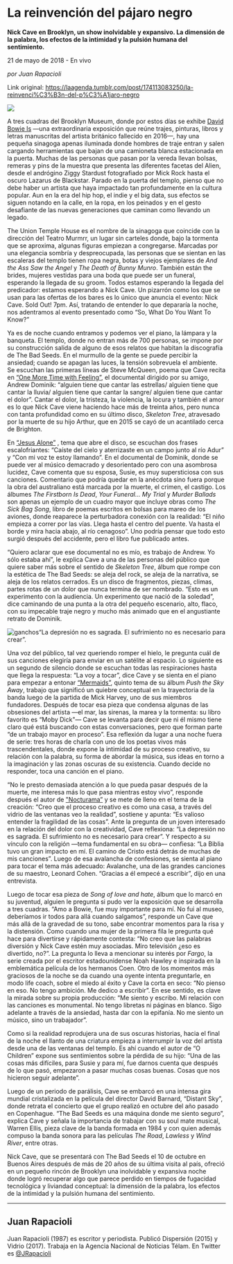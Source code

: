 # La reinvención del pájaro negro

**Nick Cave en Brooklyn, un show inolvidable y expansivo. La dimensión de la palabra, los efectos de la intimidad y la pulsión humana del sentimiento.**

21 de mayo de 2018 - En vivo

_por Juan Rapacioli_

Link original: https://laagenda.tumblr.com/post/174113083250/la-reinvenci%C3%B3n-del-p%C3%A1jaro-negro

![](https://64.media.tumblr.com/b144e5fbcba4dcd7a2ce839fab8eca84/tumblr_inline_p93n152YSO1t6q87u_500.jpg)


A tres cuadras del Brooklyn Museum, donde por estos días se exhibe [David Bowie Is](https://www.brooklynmuseum.org/exhibitions/ask/davidbowieis) —una extraordinaria exposición que reúne trajes, pinturas, libros y letras manuscritas del artista británico fallecido en 2016—, hay una pequeña sinagoga apenas iluminada donde hombres de traje entran y salen cargando herramientas que bajan de una camioneta blanca estacionada en la puerta. Muchas de las personas que pasan por la vereda llevan bolsas, remeras y pins de la muestra que presenta las diferentes facetas del Alien, desde el andrógino Ziggy Stardust fotografiado por Mick Rock hasta el oscuro Lazarus de Blackstar. Parado en la puerta del templo, pienso que no debe haber un artista que haya impactado tan profundamente en la cultura popular. Aun en la era del hip hop, el indie y el big data, sus efectos se siguen notando en la calle, en la ropa, en los peinados y en el gesto desafiante de las nuevas generaciones que caminan como llevando un legado. 

The Union Temple House es el nombre de la sinagoga que coincide con la dirección del Teatro Murmrr, un lugar sin carteles donde, bajo la tormenta que se aproxima, algunas figuras empiezan a congregarse. Marcadas por una elegancia sombría y despreocupada, las personas que se sientan en las escaleras del templo tienen ropa negra, botas y viejos ejemplares de *And the Ass Saw the Angel* y *The Death of Bunny Munro*. También están the brides, mujeres vestidas para una boda que puede ser un funeral, esperando la llegada de su groom. Todos estamos esperando la llegada del predicador: estamos esperando a Nick Cave. Un pizarrón como los que se usan para las ofertas de los bares es lo único que anuncia el evento: Nick Cave. Sold Out! 7pm. Así, tratando de entender lo que depararía la noche, nos adentramos al evento presentado como “So, What Do You Want To Know?” 


Ya es de noche cuando entramos y podemos ver el piano, la lámpara y la banqueta. El templo, donde no entran más de 700 personas, se impone por su construcción salida de alguno de esos relatos que habitan la discografía de The Bad Seeds. En el murmullo de la gente se puede percibir la ansiedad; cuando se apagan las luces, la tensión sobrevuela el ambiente. Se escuchan las primeras líneas de Steve McQueen, poema que Cave recita en [“One More Time with Feeling”](http://m4ufree.tv/watch-oo98-one-more-time-with-feeling-2016-movie-online-free-m4ufree.html), el documental dirigido por su amigo, Andrew Dominik: “alguien tiene que cantar las estrellas/ alguien tiene que cantar la lluvia/ alguien tiene que cantar la sangre/ alguien tiene que cantar el dolor”. Cantar el dolor, la tristeza, la violencia, la locura y también el amor es lo que Nick Cave viene haciendo hace más de treinta años, pero nunca con tanta profundidad como en su último disco, *Skeleton Tree*, atravesado por la muerte de su hijo Arthur, que en 2015 se cayó de un acantilado cerca de Brighton. 

En 
[“Jesus Alone”](https://www.youtube.com/watch?v=9iGxoJnygW8) , tema que abre el disco, se escuchan dos frases escalofriantes: “Caíste del cielo y aterrizaste en un campo junto al río Adur” y “Con mi voz te estoy llamando”. En el documental de Dominik, donde se puede ver al músico demacrado y desorientado pero con una asombrosa lucidez, Cave comenta que su esposa, Susie, es muy supersticiosa con sus canciones. Comentario que podría quedar en la anécdota sino fuera porque la obra del australiano está marcada por la muerte, el crimen, el castigo. Los álbumes *The Firstborn Is Dead*, *Your Funeral… My Trial* y *Murder Ballads* son apenas un ejemplo de un cuadro mayor que incluye obras como *The Sick Bag Song*, libro de poemas escritos en bolsas para mareo de los aviones, donde reaparece la perturbadora conexión con la realidad: “El niño empieza a correr por las vías. Llega hasta el centro del puente. Va hasta el borde y mira hacia abajo, al río cenagoso”. Uno podría pensar que todo esto surgió después del accidente, pero el libro fue publicado antes. 

“Quiero aclarar que ese documental no es mío, es trabajo de Andrew. Yo sólo estaba ahí”, le explica Cave a una de las personas del público que quiere saber más sobre el sentido de *Skeleton Tree*, álbum que rompe con la estética de The Bad Seeds: se aleja del rock, se aleja de la narrativa, se aleja de los relatos cerrados. Es un disco de fragmentos, piezas, climas, partes rotas de un dolor que nunca termina de ser nombrado. “Esto es un experimento con la audiencia. Un experimento que nació de la soledad”, dice caminando de una punta a la otra del pequeño escenario, alto, flaco, con su impecable traje negro y mucho más animado que en el angustiante retrato de Dominik. 

![ganchos](https://64.media.tumblr.com/b144e5fbcba4dcd7a2ce839fab8eca84/tumblr_inline_p93ajsbGMT1t6q87u_500.jpg)“La depresión no es sagrada. El sufrimiento no es necesario para crear”.

Una voz del público, tal vez queriendo romper el hielo, le pregunta cuál de sus canciones elegiría para enviar en un satélite al espacio. Lo siguiente es un segundo de silencio donde se escuchan todas las respiraciones hasta que llega la respuesta: “La voy a tocar”, dice Cave y se sienta en el piano para empezar a entonar [“Mermaids”](https://www.youtube.com/watch?v=O2TX_OEvp_s), quinto tema de su álbum *Push the Sky Away*, trabajo que significó un quiebre conceptual en la trayectoria de la banda luego de la partida de Mick Harvey, uno de sus miembros fundadores. Después de tocar esa pieza que condensa algunas de las obsesiones del artista —el mar, las sirenas, la marea y la tormenta: su libro favorito es “Moby Dick"— Cave se levanta para decir que ni él mismo tiene claro qué está buscando con estas conversaciones, pero que forman parte “de un trabajo mayor en proceso”. Esa reflexión da lugar a una noche fuera de serie: tres horas de charla con uno de los poetas vivos más trascendentales, donde expone la intimidad de su proceso creativo, su relación con la palabra, su forma de abordar la música, sus ideas en torno a la imaginación y las zonas oscuras de su existencia. Cuando decide no responder, toca una canción en el piano. 

“No le presto demasiada atención a lo que pueda pasar después de la muerte, me interesa más lo que pasa mientras estoy vivo”, responde después el autor de ["Nocturama”](https://www.youtube.com/watch?v=JadMIwGKaBs) y se mete de lleno en el tema de la creación: “Creo que el proceso creativo es como una casa, a través del vidrio de las ventanas veo la realidad”, sostiene y apunta: “Es valioso entender la fragilidad de las cosas”. Ante la pregunta de un joven interesado en la relación del dolor con la creatividad, Cave reflexiona: “La depresión no es sagrada. El sufrimiento no es necesario para crear”. Y respecto a su vínculo con la religión —tema fundamental en su obra— confiesa: “La Biblia tuvo un gran impacto en mí. El camino de Cristo está detrás de muchas de mis canciones”. Luego de esa avalancha de confesiones, se sienta al piano para tocar el tema más adecuado: Avalanche, una de las grandes canciones de su maestro, Leonard Cohen. “Gracias a él empecé a escribir”, dijo en una entrevista. 

Luego de tocar esa pieza de *Song of love and hate*, álbum que lo marcó en su juventud, alguien le pregunta si pudo ver la exposición que se desarrolla a tres cuadras. “Amo a Bowie, fue muy importante para mí. No fui al museo, deberíamos ir todos para allá cuando salgamos”, responde un Cave que más allá de la gravedad de su tono, sabe encontrar momentos para la risa y la distensión. Como cuando una mujer de la primera fila le pregunta qué hace para divertirse y rápidamente contesta: “No creo que las palabras diversión y Nick Cave estén muy asociadas. Miro televisión ¿eso es divertido, no?”. La pregunta lo lleva a mencionar su interés por *Fargo*, la serie creada por el escritor estadounidense Noah Hawley e inspirada en la emblemática película de los hermanos Coen. Otro de los momentos más graciosos de la noche se da cuando una oyente intenta preguntarle, en modo life coach, sobre el miedo al éxito y Cave la corta en seco: “No pienso en eso. No tengo ambición. Me dedico a escribir”. En ese sentido, es clave la mirada sobre su propia producción: “Me siento y escribo. Mi relación con las canciones es monumental. No tengo libretas ni páginas en blanco. Sigo adelante a través de la ansiedad, hasta dar con la epifanía. No me siento un músico, sino un trabajador”. 

Como si la realidad reprodujera una de sus oscuras historias, hacia el final de la noche el llanto de una criatura empieza a interrumpir la voz del artista desde una de las ventanas del templo. Es ahí cuando el autor de “O Children” expone sus sentimientos sobre la pérdida de su hijo: “Una de las cosas más difíciles, para Susie y para mí, fue darnos cuenta que después de lo que pasó, empezaron a pasar muchas cosas buenas. Cosas que nos hicieron seguir adelante”. 

Luego de un periodo de parálisis, Cave se embarcó en una intensa gira mundial cristalizada en la película del director David Barnard, “Distant Sky”, donde retrata el concierto que el grupo realizó en octubre del año pasado en Copenhague. “The Bad Seeds es una máquina donde me siento seguro”, explica Cave y señala la importancia de trabajar con su soul mate musical, Warren Ellis, pieza clave de la banda formada en 1984 y con quien además compuso la banda sonora para las películas *The Road*, *Lawless* y *Wind River*, entre otras. 

Nick Cave, que se presentará con The Bad Seeds el 10 de octubre en Buenos Aires después de más de 20 años de su última visita al país, ofreció en un pequeño rincón de Brooklyn una inolvidable y expansiva noche donde logró recuperar algo que parece perdido en tiempos de fugacidad tecnológica y liviandad conceptual: la dimensión de la palabra, los efectos de la intimidad y la pulsión humana del sentimiento. 



---

Juan Rapacioli
--------------

 
Juan Rapacioli (1987) es escritor y periodista. Publicó Dispersión (2015) y Vidrio (2017). Trabaja en la Agencia Nacional de Noticias Télam. En Twitter es [@JRapacioli](https://twitter.com/JRapacioli?lang=es) 

